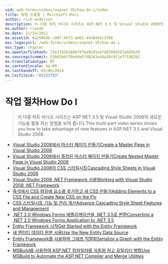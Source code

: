 ```yaml
---
uid: web-forms/videos/aspnet-35/how-do-i/index
title: 방법 도움말 | Microsoft Docs
author: rick-anderson
description: 이 다중 파트 비디오 시리즈는 ASP.NET 3.5 및 Visual Studio 2008의 새로운 기능을 활용 하는 방법을 보여 줍니다.
ms.author: riande
ms.date: 11/14/2011
ms.assetid: 6a25069b-c80f-45f3-a901-4548442c37b6
msc.legacyurl: /web-forms/videos/aspnet-35/how-do-i
msc.type: chapter
ms.openlocfilehash: 73e3191b168b7d7ea92d1ee7d6509d283a9d5b39
ms.sourcegitcommit: 51b01b6ff8edde57d8243e4da28c9f1e7f1962b2
ms.translationtype: MT
ms.contentlocale: ko-KR
ms.lasthandoff: 05/06/2019
ms.locfileid: "65133793"
---
```

# <a name="how-do-i"></a><span data-ttu-id="1b134-103">작업 절차</span><span class="sxs-lookup"><span data-stu-id="1b134-103">How Do I</span></span>

> <span data-ttu-id="1b134-104">이 다중 파트 비디오 시리즈는 ASP.NET 3.5 및 Visual Studio 2008의 새로운 기능을 활용 하는 방법을 보여 줍니다.</span><span class="sxs-lookup"><span data-stu-id="1b134-104">This multi-part video series shows you how to take advantage of new features in ASP.NET 3.5 and Visual Studio 2008.</span></span>

- [<span data-ttu-id="1b134-105">Visual Studio 2008에서 마스터 페이지 만들기</span><span class="sxs-lookup"><span data-stu-id="1b134-105">Create a Master Page in Visual Studio 2008</span></span>](how-do-i-create-a-master-page-in-visual-studio-2008.md)
- [<span data-ttu-id="1b134-106">Visual Studio 2008에서 중첩된 마스터 페이지 만들기</span><span class="sxs-lookup"><span data-stu-id="1b134-106">Create Nested Master Page in Visual Studio 2008</span></span>](how-do-i-create-nested-master-page-in-visual-studio-2008.md)
- [<span data-ttu-id="1b134-107">Visual Studio 2008의 CSS 스타일시트</span><span class="sxs-lookup"><span data-stu-id="1b134-107">Cascading Style Sheets in Visual Studio 2008</span></span>](how-do-i-cascading-style-sheets-in-visual-studio-2008.md)
- [<span data-ttu-id="1b134-108">Visual Studio 2008 .NET Framework 사용</span><span class="sxs-lookup"><span data-stu-id="1b134-108">Working with Visual Studio 2008 .NET Framework</span></span>](how-do-i-working-with-visual-studio-2008-net-framework.md)
- [<span data-ttu-id="1b134-109">즉석에서 CSS 파일에 요소를 추가하고 새 CSS 만들기</span><span class="sxs-lookup"><span data-stu-id="1b134-109">Adding Elements to a CSS File and Create New CSS on the Fly</span></span>](how-do-i-adding-elements-to-a-css-file-and-create-new-css-on-the-fly.md)
- [<span data-ttu-id="1b134-110">CSS 스타일시트 기능 및 관리 개선</span><span class="sxs-lookup"><span data-stu-id="1b134-110">Advance Cascading Style Sheet Features and Management</span></span>](how-do-i-advance-cascading-style-sheet-features-and-management.md)
- [<span data-ttu-id="1b134-111">.NET 2.0 Windows Forms 애플리케이션을 .NET 3.5로 변환</span><span class="sxs-lookup"><span data-stu-id="1b134-111">Converting a .NET 2.0 Windows Forms Application to .NET 3.5</span></span>](how-do-i-converting-a-net-20-windows-forms-application-to-net-35.md)
- [<span data-ttu-id="1b134-112">Entity Framework 시작</span><span class="sxs-lookup"><span data-stu-id="1b134-112">Get Started with the Entity Framework</span></span>](how-do-i-get-started-with-the-entity-framework.md)
- [<span data-ttu-id="1b134-113">새 엔터티 데이터 원본 사용</span><span class="sxs-lookup"><span data-stu-id="1b134-113">Use the New Entity Data Source</span></span>](how-do-i-use-the-new-entity-data-source.md)
- [<span data-ttu-id="1b134-114">Entity Framework를 사용하여 그래프 직렬화</span><span class="sxs-lookup"><span data-stu-id="1b134-114">Serialize a Graph with the Entity Framework</span></span>](how-do-i-serialize-a-graph-with-the-entity-framework.md)
- [<span data-ttu-id="1b134-115">MSBuild를 사용하여 ASP.NET 컴파일러를 자동화 하고 유틸리티 병합</span><span class="sxs-lookup"><span data-stu-id="1b134-115">Use MSBuild to Automate the ASP.NET Compiler and Merge Utilities</span></span>](how-do-i-use-msbuild-to-automate-the-aspnet-compiler-and-merge-utilities.md)
